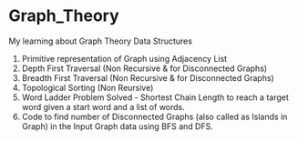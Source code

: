 # Graph_Theory
My learning about Graph Theory Data Structures
1. Primitive representation of Graph using Adjacency List
2. Depth First Traversal (Non Recursive & for Disconnected Graphs)
3. Breadth First Traversal (Non Recursive & for Disconnected Graphs)
4. Topological Sorting (Non Reursive)
5. Word Ladder Problem Solved - Shortest Chain Length to reach a target word given a start word and a list of words.
6. Code to find number of Disconnected Graphs (also called as Islands in Graph) in the Input Graph data using BFS and DFS.
